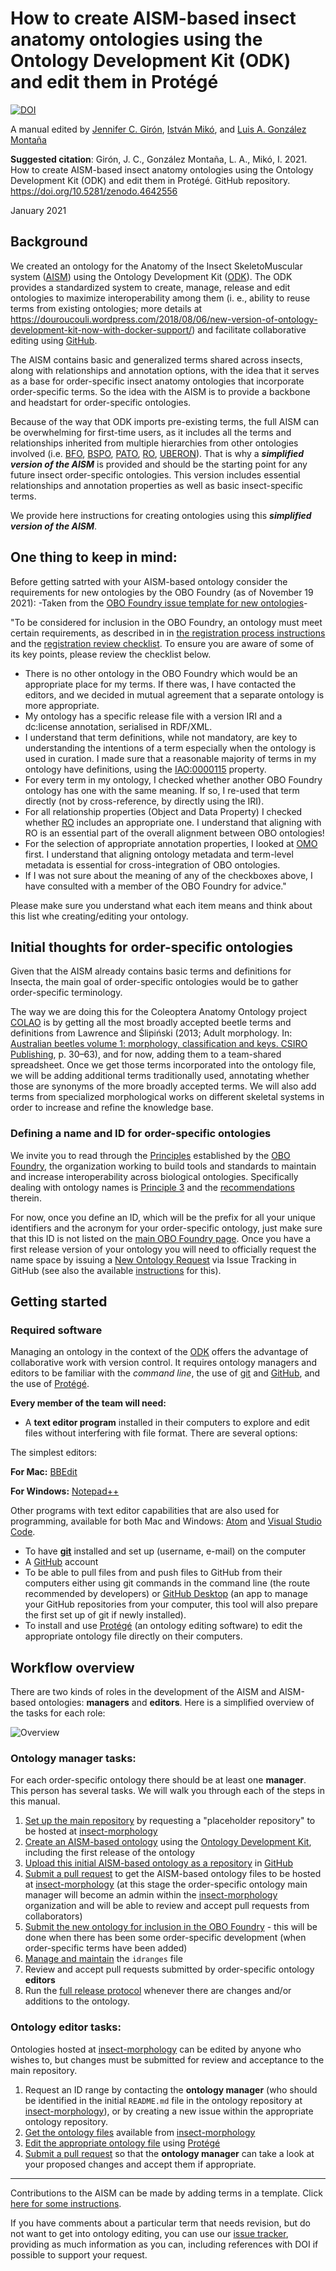 # How to create AISM-based insect anatomy ontologies using the Ontology Development Kit (ODK) and edit them in Protégé 

[![DOI](https://zenodo.org/badge/331670812.svg)](https://zenodo.org/badge/latestdoi/331670812)

A manual edited by [Jennifer C. Girón](https://github.com/JCGiron), [István Mikó](https://github.com/teleaslamellatus), and [Luis A. González Montaña](https://github.com/luis-gonzalez-m) 

**Suggested citation**: Girón, J. C., González Montaña, L. A., Mikó, I. 2021. How to create AISM-based insect anatomy ontologies using the Ontology Development Kit (ODK) and edit them in Protégé. GitHub repository. https://doi.org/10.5281/zenodo.4642556

January 2021

## Background

We created an ontology for the Anatomy of the Insect SkeletoMuscular system ([AISM](https://github.com/insect-morphology/aism)) using the Ontology Development Kit ([ODK](https://github.com/INCATools/ontology-development-kit)). The ODK provides a standardized system to create, manage, release and edit ontologies to maximize interoperability among them (i. e., ability to reuse terms from existing ontologies; more details at https://douroucouli.wordpress.com/2018/08/06/new-version-of-ontology-development-kit-now-with-docker-support/) and facilitate collaborative editing using [GitHub](https://github.com/). 

The AISM contains basic and generalized terms shared across insects, along with relationships and annotation options, with the idea that it serves as a base for order-specific insect anatomy ontologies that incorporate order-specific terms. So the idea with the AISM is to provide a backbone and headstart for order-specific ontologies.

Because of the way that ODK imports pre-existing terms, the full AISM can be overwhelming for first-time users, as it includes all the terms and relationships inherited from multiple hierarchies from other ontologies involved (i.e. [BFO](http://www.obofoundry.org/ontology/bfo.html), [BSPO](http://www.obofoundry.org/ontology/bspo.html), [PATO](http://www.obofoundry.org/ontology/pato.html), [RO](http://www.obofoundry.org/ontology/ro.html), [UBERON](http://www.obofoundry.org/ontology/uberon.html)). That is why a **_simplified version of the AISM_** is provided and should be the starting point for any future insect order-specific ontologies. This version includes essential relationships and annotation properties as well as basic insect-specific terms.

We provide here instructions for creating ontologies using this **_simplified version of the AISM_**.

## One thing to keep in mind:

Before getting satrted with your AISM-based ontology consider the requirements for new ontologies by the OBO Foundry (as of November 19 2021):
-Taken from the [OBO Foundry issue template for new ontologies](https://github.com/OBOFoundry/OBOFoundry.github.io/issues/new?assignees=&labels=new+ontology&template=new-ontology-request.md&title=)-

"To be considered for inclusion in the OBO Foundry, an ontology must meet certain requirements, as described in in [the registration process instructions](http://obofoundry.org/docs/Policy_for_OBO_namespace_and_associated_PURL_requests.html) and the [registration review checklist](https://github.com/OBOFoundry/OBOFoundry.github.io/blob/master/docs/RegistrationChecklist.md). To ensure you are aware of some of its key points, please review the checklist below.

- There is no other ontology in the OBO Foundry which would be an appropriate place for my terms. If there was, I have contacted the editors, and we decided in mutual agreement that a separate ontology is more appropriate.
- My ontology has a specific release file with a version IRI and a dc:license annotation, serialised in RDF/XML.
- I understand that term definitions, while not mandatory, are key to understanding the intentions of a term especially when the ontology is used in curation. I made sure that a reasonable majority of terms in my ontology have definitions, using the [IAO:0000115](http://www.ontobee.org/ontology/IAO?iri=http://purl.obolibrary.org/obo/IAO_0000115) property.
- For every term in my ontology, I checked whether another OBO Foundry ontology has one with the same meaning. If so, I re-used that term directly (not by cross-reference, by directly using the IRI).
- For all relationship properties (Object and Data Property) I checked whether [RO](http://www.ontobee.org/ontology/catalog/RO?iri=http://www.w3.org/2002/07/owl%23ObjectProperty) includes an appropriate one. I understand that aligning with RO is an essential part of the overall alignment between OBO ontologies!
- For the selection of appropriate annotation properties, I looked at [OMO](http://www.ontobee.org/ontology/catalog/OMO?iri=http://www.w3.org/2002/07/owl%23AnnotationProperty) first. I understand that aligning ontology metadata and term-level metadata is essential for cross-integration of OBO ontologies. 
- If I was not sure about the meaning of any of the checkboxes above, I have consulted with a member of the OBO Foundry for advice."

Please make sure you understand what each item means and think about this list whe creating/editing your ontology. 


## Initial thoughts for order-specific ontologies

Given that the AISM already contains basic terms and definitions for Insecta, the main goal of order-specific ontologies would be to gather order-specific terminology.

The way we are doing this for the Coleoptera Anatomy Ontology project [COLAO](https://github.com/insect-morphology/colao) is by getting all the most broadly accepted beetle terms and definitions from Lawrence and Ślipiński (2013; Adult morphology. In: [Australian beetles volume 1: morphology, classification and keys. CSIRO Publishing](https://www.publish.csiro.au/book/6466/), p. 30–63), and for now, adding them to a team-shared spreadsheet. Once we get those terms incorporated into the ontology file, we will be adding additional terms traditionally used, annotating whether those are synonyms of the more broadly accepted terms. We will also add terms from specialized morphological works on different skeletal systems in order to increase and refine the knowledge base.

### Defining a name and ID for order-specific ontologies
We invite you to read through the [Principles](http://www.obofoundry.org/principles/fp-000-summary.html) established by the [OBO Foundry](http://www.obofoundry.org/about-OBO-Foundry.html), the organization working to build tools and standards to maintain and increase interoperability across biological ontologies. Specifically dealing with ontology names is [Principle 3](http://www.obofoundry.org/principles/fp-003-uris.html) and the [recommendations](http://www.obofoundry.org/id-policy) therein. 

For now, once you define an ID, which will be the prefix for all your unique identifiers and the acronym for your order-specific ontology, just make sure that this ID is not listed on the [main OBO Foundry page](http://www.obofoundry.org/). Once you have a first release version of your ontology you will need to officially request the name space by issuing a [New Ontology Request](https://github.com/OBOFoundry/OBOFoundry.github.io/issues/new?assignees=&labels=new+ontology&template=new-ontology-request.md&title=) via Issue Tracking in GitHub (see also the available [instructions](http://obofoundry.org/docs/NewOntologyRegistrationInstructions.html) for this).


## Getting started

### Required software

Managing an ontology in the context of the [ODK](https://github.com/INCATools/ontology-development-kit) offers the advantage of collaborative work with version control. It requires ontology managers and editors to be familiar with the _command line_, the use of [git](https://git-scm.com/book/en/v2/Getting-Started-Installing-Git) and [GitHub](https://github.com/), and the use of [Protégé](https://protege.stanford.edu/).

**Every member of the team will need:**
- A **text editor program** installed in their computers to explore and edit files without interfering with file format. There are several options: 

The simplest editors:

**For Mac:** [BBEdit](https://www.barebones.com/products/bbedit/)

**For Windows:** [Notepad++](https://notepad-plus-plus.org/downloads/)

Other programs with text editor capabilities that are also used for programming, available for both Mac and Windows: [Atom](https://atom.io/) and [Visual Studio Code](https://code.visualstudio.com/).
- To have [**git**](https://git-scm.com/book/en/v2/Getting-Started-Installing-Git) installed and set up (username, e-mail) on the computer
- A [GitHub](https://github.com/) account
- To be able to pull files from and push files to GitHub from their computers either using git commands in the command line (the route recommended by developers) or [GitHub Desktop](https://desktop.github.com/) (an app to manage your GitHub repositories from your computer, this tool will also prepare the first set up of git if newly installed).
- To install and use [Protégé](https://protege.stanford.edu/) (an ontology editing software) to edit the appropriate ontology file directly on their computers.

## Workflow overview

There are two kinds of roles in the development of the AISM and AISM-based ontologies: **managers** and **editors**. Here is a simplified overview of the tasks for each role:

![Overview](https://github.com/insect-morphology/Manual/blob/main/img/overview.png)


### Ontology manager tasks:

For each order-specific ontology there should be at least one **manager**. This person has several tasks. We will walk you through each of the steps in this manual.
1. [Set up the main repository](https://github.com/insect-morphology/Manual-for-AISM-based-insect-anatomy-ontologies/blob/main/Sections/Setting-up-main-repository.md) by requesting a "placeholder repository" to be hosted at [insect-morphology](https://github.com/insect-morphology) 
2. [Create an AISM-based ontology](https://github.com/insect-morphology/Manual/blob/main/Sections/Creating-AISM-based-insect-ontology.md) using the [Ontology Development Kit](https://github.com/INCATools/ontology-development-kit), including the first release of the ontology
3. [Upload this initial AISM-based ontology as a repository](https://github.com/insect-morphology/Manual/blob/main/Sections/Upload-initial-ontology-as-GitHub-repository.md) in [GitHub](https://github.com/)
5. [Submit a pull request](https://github.com/insect-morphology/Manual/blob/main/Sections/Submit-pull-request.md) to get the AISM-based ontology files to be hosted at [insect-morphology](https://github.com/insect-morphology) (at this stage the order-specific ontology main manager will become an admin within the [insect-morphology](https://github.com/insect-morphology) organization and will be able to review and accept pull requests from collaborators)
6. [Submit the new ontology for inclusion in the OBO Foundry](http://www.obofoundry.org/faq/how-do-i-register-my-ontology.html) - this will be done when there has been some order-specific development (when order-specific terms have been added)
7. [Manage and maintain](https://github.com/insect-morphology/Manual/blob/main/Sections/Manage-idranges.md) the `idranges` file
8. Review and accept pull requests submitted by order-specific ontology **editors**
9. Run the [full release protocol](https://github.com/insect-morphology/Manual/blob/main/Sections/Full_release_protocol.md) whenever there are changes and/or additions to the ontology.

### Ontology editor tasks:

Ontologies hosted at [insect-morphology](https://github.com/insect-morphology) can be edited by anyone who wishes to, but changes must be submitted for review and acceptance to the main repository.

1. Request an ID range by contacting the **ontology manager** (who should be identified in the initial `README.md` file in the ontology repository at [insect-morphology](https://github.com/insect-morphology)), or by creating a new issue within the appropriate ontology repository.
2. [Get the ontology files](https://github.com/insect-morphology/Manual/blob/main/Sections/Obtaining-main-ontology-files.md) available from [insect-morphology](https://github.com/insect-morphology)
3. [Edit the appropriate ontology file](https://github.com/insect-morphology/Manual/blob/main/Sections/Using-Protege.md) using [Protégé](https://protege.stanford.edu/)
4. [Submit a pull request](https://github.com/insect-morphology/Manual/blob/main/Sections/Submit-pull-request.md) so that the **ontology manager** can take a look at your proposed changes and accept them if appropriate. 

------------------
Contributions to the AISM can be made by adding terms in a template. Click [here for some instructions](https://github.com/insect-morphology/Manual/blob/main/Sections/Using-templates.md).

If you have comments about a particular term that needs revision, but do not want to get into ontology editing, you can use our [issue tracker](https://github.com/insect-morphology/aism/issues), providing as much information as you can, including references with DOI if possible to support your request.
